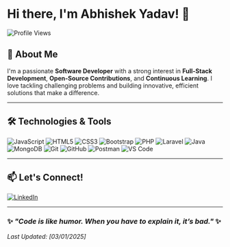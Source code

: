 # Hi there, I'm Abhishek Yadav! 👋

![Profile Views](https://komarev.com/ghpvc/?username=abhii-yadav&color=blue)

## 🌟 About Me

I'm a passionate **Software Developer** with a strong interest in **Full-Stack Development**, **Open-Source Contributions**, and **Continuous Learning**. I love tackling challenging problems and building innovative, efficient solutions that make a difference.

---

## 🛠️ Technologies & Tools

![JavaScript](https://img.shields.io/badge/-JavaScript-black?style=flat-square&logo=javascript) ![HTML5](https://img.shields.io/badge/-HTML5-E34F26?style=flat-square&logo=html5&logoColor=white) ![CSS3](https://img.shields.io/badge/-CSS3-1572B6?style=flat-square&logo=css3) ![Bootstrap](https://img.shields.io/badge/-Bootstrap-563D7C?style=flat-square&logo=bootstrap) ![PHP](https://img.shields.io/badge/-PHP-777BB4?style=flat-square&logo=php&logoColor=white) ![Laravel](https://img.shields.io/badge/-Laravel-FF2D20?style=flat-square&logo=laravel&logoColor=white) ![Java](https://img.shields.io/badge/-Java-007396?style=flat-square&logo=java&logoColor=white) ![MongoDB](https://img.shields.io/badge/-MongoDB-47A248?style=flat-square&logo=mongodb&logoColor=white) ![Git](https://img.shields.io/badge/-Git-black?style=flat-square&logo=git) ![GitHub](https://img.shields.io/badge/-GitHub-181717?style=flat-square&logo=github) ![Postman](https://img.shields.io/badge/-Postman-FF6C37?style=flat-square&logo=postman&logoColor=white) ![VS Code](https://img.shields.io/badge/-VS%20Code-007ACC?style=flat-square&logo=visual-studio-code)

---

## 📫 Let's Connect!

[![LinkedIn](https://img.shields.io/badge/-LinkedIn-blue?style=flat-square&logo=linkedin&logoColor=white)](https://www.linkedin.com/in/abhishek-yadav-6169a033b/)  

---

### ✨ _"Code is like humor. When you have to explain it, it’s bad."_ ✨  

*Last Updated: [03/01/2025]*
